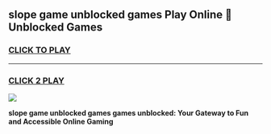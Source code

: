 
## slope game unblocked games Play Online 👋 Unblocked Games
<h3>
<a href="https://premium.freeplayer.one?title=slope_game_unblocked_games&ref=19F">CLICK TO PLAY</a></h3>
<hr>

<h3>
<a href="https://premium.freeplayer.one?title=slope_game_unblocked_games&ref=19F">CLICK 2 PLAY</a>
  
</h3>

<a href="https://premium.freeplayer.one?title=slope_game_unblocked_games&ref=19F"><img src="https://clearcache.store/games.png"></a>


**slope game unblocked games games unblocked: Your Gateway to Fun and Accessible Online Gaming**
